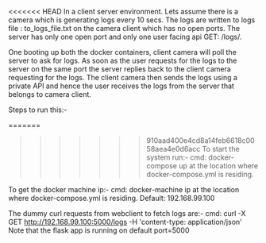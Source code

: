 <<<<<<< HEAD
In a client server environment. Lets assume there is a camera which is generating logs every 10 secs.
The logs are written to logs file : to_logs_file.txt on the camera client which has no open ports.
The server has only one open port and only one user facing api GET: /logs/. 

One booting up both the docker containers, client camera will poll the server to ask for logs.
As soon as the user requests for the logs to the server on the same port the server replies back to the client camera requesting for the logs.
The client camera then sends the logs using a private API and hence the user receives the logs from the server that belongs to camera client.

Steps to run this:-

=======
>>>>>>> 910aad400e4cd8a14feb6618c0058aea4e0d6acc
To start the system run:-
	cmd: docker-compose up
at the location where docker-compose.yml is residing.

To get the docker machine ip:-
	cmd: docker-machine ip
at the location where docker-compose.yml is residing.
Default: 192.168.99.100

The dummy curl requests from webclient to fetch logs are:-
	cmd: curl -X GET http://192.168.99.100:5000/logs -H 'content-type: application/json'
Note that the flask app is running on default port=5000
